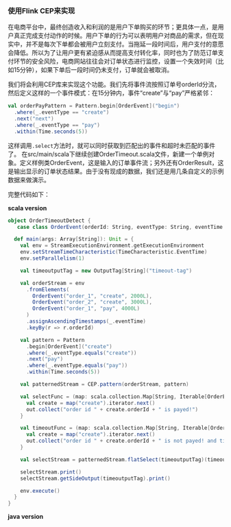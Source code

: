 ### 使用Flink CEP来实现

在电商平台中，最终创造收入和利润的是用户下单购买的环节；更具体一点，是用户真正完成支付动作的时候。用户下单的行为可以表明用户对商品的需求，但在现实中，并不是每次下单都会被用户立刻支付。当拖延一段时间后，用户支付的意愿会降低。所以为了让用户更有紧迫感从而提高支付转化率，同时也为了防范订单支付环节的安全风险，电商网站往往会对订单状态进行监控，设置一个失效时间（比如15分钟），如果下单后一段时间仍未支付，订单就会被取消。

我们将会利用CEP库来实现这个功能。我们先将事件流按照订单号orderId分流，然后定义这样的一个事件模式：在15分钟内，事件“create”与“pay”严格紧邻：

```scala
val orderPayPattern = Pattern.begin[OrderEvent]("begin")
  .where(_.eventType == "create")
  .next("next")
  .where(_.eventType == "pay")
  .within(Time.seconds(5))
```

这样调用`.select`方法时，就可以同时获取到匹配出的事件和超时未匹配的事件了。
在src/main/scala下继续创建OrderTimeout.scala文件，新建一个单例对象。定义样例类OrderEvent，这是输入的订单事件流；另外还有OrderResult，这是输出显示的订单状态结果。由于没有现成的数据，我们还是用几条自定义的示例数据来做演示。

完整代码如下：

**scala version**

```scala
object OrderTimeoutDetect {
   case class OrderEvent(orderId: String, eventType: String, eventTime: Long)

  def main(args: Array[String]): Unit = {
    val env = StreamExecutionEnvironment.getExecutionEnvironment
    env.setStreamTimeCharacteristic(TimeCharacteristic.EventTime)
    env.setParallelism(1)

    val timeoutputTag = new OutputTag[String]("timeout-tag")

    val orderStream = env
      .fromElements(
        OrderEvent("order_1", "create", 2000L),
        OrderEvent("order_2", "create", 3000L),
        OrderEvent("order_1", "pay", 4000L)
      )
      .assignAscendingTimestamps(_.eventTime)
      .keyBy(r => r.orderId)

    val pattern = Pattern
      .begin[OrderEvent]("create")
      .where(_.eventType.equals("create"))
      .next("pay")
      .where(_.eventType.equals("pay"))
      .within(Time.seconds(5))

    val patternedStream = CEP.pattern(orderStream, pattern)

    val selectFunc = (map: scala.collection.Map[String, Iterable[OrderEvent]], out: Collector[String]) => {
      val create = map("create").iterator.next()
      out.collect("order id " + create.orderId + " is payed!")
    }

    val timeoutFunc = (map: scala.collection.Map[String, Iterable[OrderEvent]], ts: Long, out: Collector[String]) => {
      val create = map("create").iterator.next()
      out.collect("order id " + create.orderId + " is not payed! and timeout ts is " + ts)
    }

    val selectStream = patternedStream.flatSelect(timeoutputTag)(timeoutFunc)(selectFunc)

    selectStream.print()
    selectStream.getSideOutput(timeoutputTag).print()

    env.execute()
  }
}
```

**java version**
